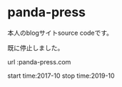 # panda-press
本人のblogサイトsource codeです。

既に停止しました。

url       :panda-press.com


start time:2017-10
stop  time:2019-10
